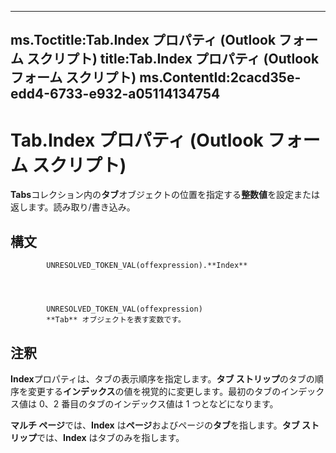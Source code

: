 

---
ms.Toctitle:Tab.Index プロパティ (Outlook フォーム スクリプト)
title:Tab.Index プロパティ (Outlook フォーム スクリプト)
ms.ContentId:2cacd35e-edd4-6733-e932-a05114134754
---
# Tab.Index プロパティ (Outlook フォーム スクリプト)




**Tabs**コレクション内の**タブ**オブジェクトの位置を指定する**整数値**を設定または返します。読み取り/書き込み。

## 構文

            UNRESOLVED_TOKEN_VAL(offexpression).**Index**




            UNRESOLVED_TOKEN_VAL(offexpression)
            **Tab** オブジェクトを表す変数です。



## 注釈
**Index**プロパティは、タブの表示順序を指定します。**タブ ストリップ**のタブの順序を変更する**インデックス**の値を視覚的に変更します。最初のタブのインデックス値は 0、2 番目のタブのインデックス値は 1 つとなどになります。



**マルチ ページ**では、**Index** は**ページ**およびページの**タブ**を指します。**タブ ストリップ**では、**Index** はタブのみを指します。




